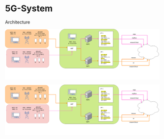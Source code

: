 # 5G-System

Architecture

![alt text](https://github.com/rodrigo740/5g-System/blob/main/Architecture.drawio.png?raw=true)

<img src="Architecture.drawio.png" title="Architecture.drawio.png" width=1500px></img>

